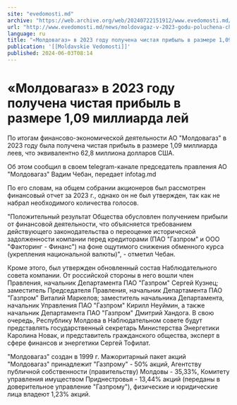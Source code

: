 ```yaml
---
site: "evedomosti.md"
archive: "https://web.archive.org/web/20240722151912/www.evedomosti.md/news/moldovagaz-v-2023-godu-poluchena-chistaya-pribyl-v-razmere-1"
url: "http://www.evedomosti.md/news/moldovagaz-v-2023-godu-poluchena-chistaya-pribyl-v-razmere-1"
language: ru
title: "«Молдовагаз» в 2023 году получена чистая прибыль в размере 1,09 миллиарда лей"
publication: '[[Moldavskie Vedomosti]]'
published: 2024-06-03T08:14
---
```


# «Молдовагаз» в 2023 году получена чистая прибыль в размере 1,09 миллиарда лей

По итогам финансово-экономической деятельности АО "Молдовагаз" в 2023 году была получена чистая прибыль в размере 1,09 миллиарда леев, что эквивалентно 62,8 миллиона долларов США.

Об этом сообщил в своем telegram-канале председатель правления АО "Молдовагаз" Вадим Чебан, передает infotag.md

По его словам, на общем собрании акционеров был рассмотрен финансовый отчет за 2023 г., однако он не был утвержден, так как не набрал необходимого количества голосов.

"Положительный результат Общества обусловлен получением прибыли от финансовой деятельности, что объясняется требованием действующего законодательства о переоценке исторической задолженности компании перед кредиторами (ПАО "Газпром" и ООО "Факторинг - Финанс") на фоне ощутимого снижения обменного курса (укрепления национальной валюты)", - отметил Чебан.

Кроме этого, был утвержден обновленный состав Наблюдательного совета компании. От российской стороны в него вошли член Правления, начальник Департамента ПАО "Газпром" Сергей Кузнец; заместитель Председателя Правления, начальник Департамента ПАО "Газпром" Виталий Маркелов; заместитель начальника Департамента, начальник Управления ПАО "Газпром" Кирилл Неуймин, а также начальник Департамента ПАО "Газпром" Дмитрий Хандога. В свою очередь, Республику Молдова в Наблюдательном совете будут представлять государственный секретарь Министерства Энергетики Каролина Новак, и представитель гражданского общества, эксперт в сфере финансов и энергетики Сергей Тофилат.

"Молдовагаз" создан в 1999 г. Мажоритарный пакет акций "Молдовагаз" принадлежит "Газпрому" - 50% акций, Агентству публичной собственности (правительству) Молдовы - 35,33%, Комитету управления имуществом Приднестровья - 13,44% акций (переданы в доверительное управление "Газпрому"), физические и юридические лица владеют 1,23% акций.